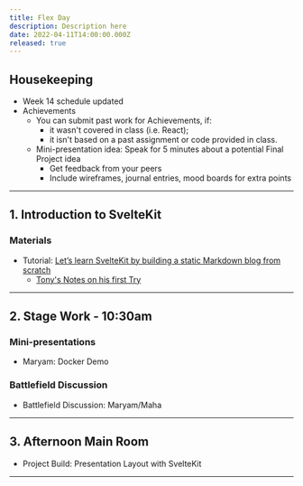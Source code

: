 ```yaml
---
title: Flex Day
description: Description here
date: 2022-04-11T14:00:00.000Z
released: true
---
```


## Housekeeping
- Week 14 schedule updated
- Achievements
  - You can submit past work for Achievements, if:
      - it wasn't covered in class (i.e. React);
      - it isn't based on a past assignment or code provided in class.
  - Mini-presentation idea: Speak for 5 minutes about a potential Final Project idea 
      - Get feedback from your peers
      - Include wireframes, journal entries, mood boards for extra points

---

## 1. Introduction to SvelteKit
### Materials
- Tutorial: [Let’s learn SvelteKit by building a static Markdown blog from scratch](https://joshcollinsworth.com/blog/build-static-sveltekit-markdown-blog)
    - [Tony's Notes on his first Try](https://acidtone.github.io/code-journal/#march-22-2022)

---

## 2. Stage Work - 10:30am
### Mini-presentations
- Maryam: Docker Demo

### Battlefield Discussion
- Battlefield Discussion: Maryam/Maha

---

## 3. Afternoon Main Room
- Project Build: Presentation Layout with SvelteKit

---